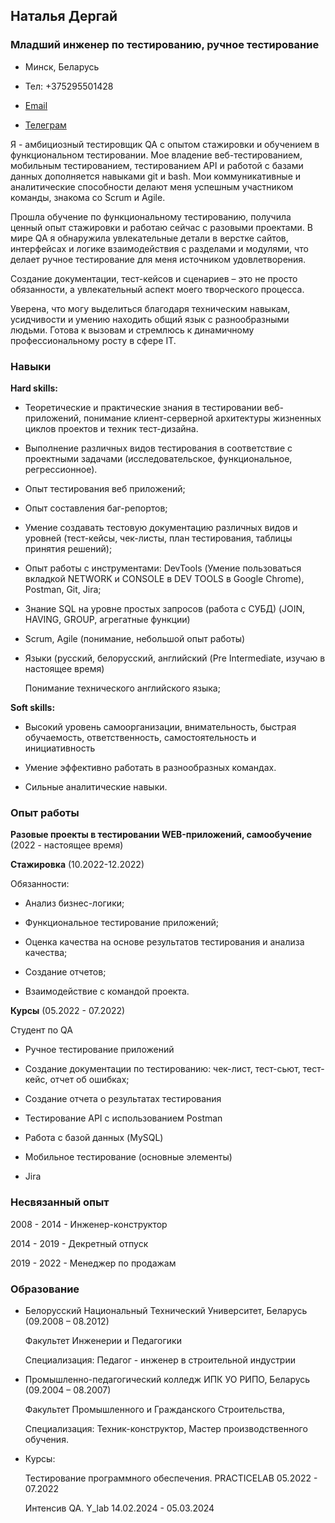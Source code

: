 ## Наталья Дергай

### Младший инженер по тестированию, ручное тестирование

- Минск, Беларусь

- Тел: +375295501428

- [Email]( dziarhai.natallia@gmail.com) 

- [Телеграм](https://t.me/natali_dergai)



Я - амбициозный тестировщик QA с опытом стажировки и обучением в функциональном тестировании. Мое владение веб-тестированием, мобильным тестированием, тестированием API и работой с базами данных дополняется навыками git и bash. Мои коммуникативные и аналитические способности делают меня успешным участником команды, знакома со Scrum и Agile.

Прошла обучение по функциональному тестированию, получила ценный опыт стажировки и работаю сейчас с разовыми проектами. В мире QA я обнаружила увлекательные детали в верстке сайтов, интерфейсах и логике взаимодействия с разделами и модулями, что делает ручное тестирование для меня источником удовлетворения.

Создание документации, тест-кейсов и сценариев – это не просто обязанности, а увлекательный аспект моего творческого процесса.

Уверена, что могу выделиться благодаря техническим навыкам, усидчивости и умению находить общий язык с разнообразными людьми. Готова к вызовам и стремлюсь к динамичному профессиональному росту в сфере IT.

### Навыки

**Hard skills:**
- Теоретические и практические знания в тестировании веб-приложений, понимание  клиент-серверной архитектуры жизненных циклов проектов и техник тест-дизайна.

- Выполнение различных видов тестирования в соответствие с проектными задачами  (исследовательское, функциональное, регрессионное).

- Опыт тестирования веб приложений;

- Опыт составления баг-репортов;

- Умение создавать тестовую документацию различных видов и уровней (тест-кейсы, чек-листы, план тестирования, таблицы принятия решений);

- Опыт работы с инструментами: DevTools (Умение пользоваться вкладкой NETWORK и CONSOLE в DEV TOOLS в Google Chrome), Postman, Git, Jira;

- Знание SQL на уровне простых запросов (работа с СУБД)  (JOIN, HAVING, GROUP, агрегатные функции)

- Scrum, Agile (понимание, небольшой опыт работы)

- Языки (русский, белорусский, английский (Pre Intermediate, изучаю в настоящее время)

   Понимание технического английского языка;

**Soft skills:**

- Высокий уровень самоорганизации, внимательность, быстрая обучаемость, ответственность, самостоятельность и инициативность

- Умение эффективно работать в разнообразных командах.

- Сильные аналитические навыки.


### Опыт работы

**Разовые проекты в тестировании WEB-приложений, самообучение** (2022 - настоящее время)

**Стажировка** (10.2022-12.2022)

Обязанности:

- Анализ бизнес-логики;

- Функциональное тестирование приложений;

- Оценка качества на основе результатов тестирования и анализа качества;

- Создание отчетов;

- Взаимодействие с командой проекта.

**Курсы** (05.2022 - 07.2022)

Студент по QA

- Ручное тестирование приложений

- Создание документации по тестированию: чек-лист, тест-сьют, тест-кейс, отчет об ошибках;

- Создание отчета о результатах тестирования

- Тестирование API с использованием Postman

- Работа с базой данных (MySQL)

- Мобильное тестирование (основные элементы)

- Jira


### Несвязанный опыт

2008 - 2014 - Инженер-конструктор

2014 - 2019 - Декретный отпуск

2019 - 2022 - Менеджер по продажам

### Образование

- Белорусский Национальный Технический Университет, Беларусь (09.2008 – 08.2012)

  Факультет Инженерии и Педагогики

  Специализация: Педагог - инженер в строительной индустрии

- Промышленно-педагогический колледж ИПК УО РИПО, Беларусь (09.2004 – 08.2007)

  Факультет Промышленного и Гражданского Строительства,

  Специализация: Техник-конструктор, Мастер производственного обучения.

- Курсы:

  Тестирование программного обеспечения. PRACTICELAB 05.2022 - 07.2022
  
  Интенсив QA. Y_lab 14.02.2024 - 05.03.2024
